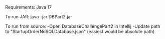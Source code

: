 Requirements:
Java 17

To run JAR:
java -jar DBPart2.jar

To run from source:
-Open DatabaseChallengePart2 in Intellij
-Update path to "StartupOrderNoSQLDatabase.json" (easiest would be absolute path)